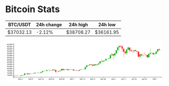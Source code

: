 # Bitcoin Stats

BTC/USDT|24h change|24h high|24h low|
|---|---|---|---|
|$37032.13|-2.12%|$38708.27|$36161.95|

<img src="./chart.svg">
